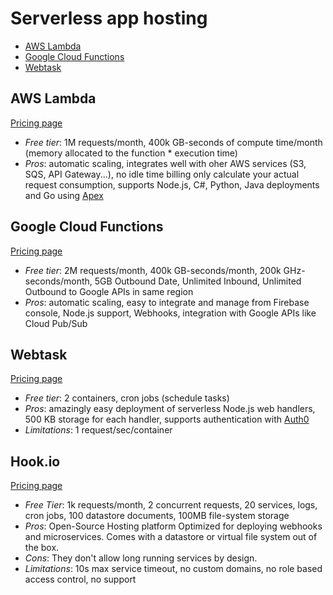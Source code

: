 # Serverless app hosting

<!-- TOC depthFrom:2 -->

- [AWS Lambda](#aws-lambda)
- [Google Cloud Functions](#google-cloud-functions)
- [Webtask](#webtask)

<!-- /TOC -->

## AWS Lambda

[Pricing page](https://aws.amazon.com/lambda/pricing/)

* *Free tier*: 1M requests/month, 400k GB-seconds of compute time/month (memory allocated to the function * execution time)
* *Pros*: automatic scaling, integrates well with oher AWS services (S3, SQS, API Gateway...), no idle time billing only calculate your actual request consumption, supports Node.js, C#, Python, Java deployments and Go using [Apex](https://github.com/apex/apex)

## Google Cloud Functions

[Pricing page](https://cloud.google.com/functions/)

* *Free tier*: 2M requests/month, 400k GB-seconds/month, 200k GHz-seconds/month, 5GB Outbound Date, Unlimited Inbound, Unlimited Outbound to Google APIs in same region
* *Pros*: automatic scaling, easy to integrate and manage from Firebase console, Node.js support, Webhooks, integration with Google APIs like Cloud Pub/Sub

## Webtask

[Pricing page](https://webtask.io/pricing)

* *Free tier*: 2 containers, cron jobs (schedule tasks)
* *Pros*: amazingly easy deployment of serverless Node.js web handlers, 500 KB storage for each handler, supports authentication with [Auth0](user-authentication.md/#auth0)
* *Limitations*: 1 request/sec/container

## Hook.io

[Pricing page](https://hook.io/pricing)
* *Free Tier*: 1k requests/month, 2 concurrent requests, 20 services, logs, cron jobs, 100 datastore documents, 100MB file-system storage
* *Pros*: Open-Source Hosting platform Optimized for deploying webhooks and microservices. Comes with a datastore or virtual file system out of the box. 
* *Cons*: They don't allow long running services by design.
* *Limitations*: 10s max service timeout, no custom domains, no role based access control, no support
